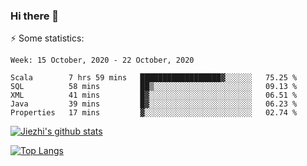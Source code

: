 ### Hi there 👋

⚡ Some statistics:

<!--START_SECTION:waka-->
```text
Week: 15 October, 2020 - 22 October, 2020

Scala        7 hrs 59 mins   ██████████████████▓░░░░░░   75.25 % 
SQL          58 mins         ██▒░░░░░░░░░░░░░░░░░░░░░░   09.13 % 
XML          41 mins         █▓░░░░░░░░░░░░░░░░░░░░░░░   06.51 % 
Java         39 mins         █▓░░░░░░░░░░░░░░░░░░░░░░░   06.23 % 
Properties   17 mins         ▓░░░░░░░░░░░░░░░░░░░░░░░░   02.74 % 
```
<!--END_SECTION:waka-->

[![Jiezhi's github stats](https://github-readme-stats.vercel.app/api?username=Jiezhi&show_icons=true)](https://github.com/Jiezhi/github-readme-stats)

[![Top Langs](https://github-readme-stats.vercel.app/api/top-langs/?username=Jiezhi&hide=javascript,html)](https://github.com/Jiezhi/github-readme-stats)
<!--
**Jiezhi/Jiezhi** is a ✨ _special_ ✨ repository because its `README.md` (this file) appears on your GitHub profile.

Here are some ideas to get you started:

- 🔭 I’m currently working on ...
- 🌱 I’m currently learning ...
- 👯 I’m looking to collaborate on ...
- 🤔 I’m looking for help with ...
- 💬 Ask me about ...
- 📫 How to reach me: ...
- 😄 Pronouns: ...
- ⚡ Fun fact: ...
-->

